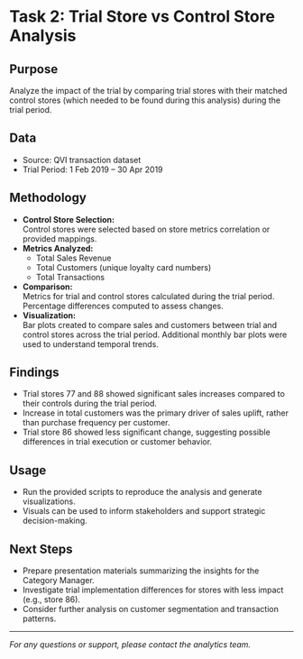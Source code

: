 # Task 2: Trial Store vs Control Store Analysis

## Purpose  
Analyze the impact of the trial by comparing trial stores with their matched control stores (which needed to be found during this analysis) during the trial period.

## Data  
- Source: QVI transaction dataset  
- Trial Period: 1 Feb 2019 – 30 Apr 2019  

## Methodology  
- **Control Store Selection:**  
  Control stores were selected based on store metrics correlation or provided mappings.  
- **Metrics Analyzed:**  
  - Total Sales Revenue  
  - Total Customers (unique loyalty card numbers)  
  - Total Transactions  
- **Comparison:**  
  Metrics for trial and control stores calculated during the trial period. Percentage differences computed to assess changes.  
- **Visualization:**  
  Bar plots created to compare sales and customers between trial and control stores across the trial period. Additional monthly bar plots were used to understand temporal trends.

## Findings  
- Trial stores 77 and 88 showed significant sales increases compared to their controls during the trial period.  
- Increase in total customers was the primary driver of sales uplift, rather than purchase frequency per customer.  
- Trial store 86 showed less significant change, suggesting possible differences in trial execution or customer behavior.

## Usage  
- Run the provided scripts to reproduce the analysis and generate visualizations.  
- Visuals can be used to inform stakeholders and support strategic decision-making.  

## Next Steps  
- Prepare presentation materials summarizing the insights for the Category Manager.  
- Investigate trial implementation differences for stores with less impact (e.g., store 86).  
- Consider further analysis on customer segmentation and transaction patterns.

---

*For any questions or support, please contact the analytics team.*
